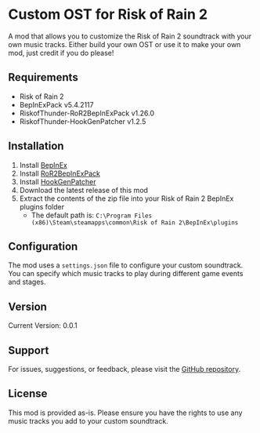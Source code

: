 # Custom OST for Risk of Rain 2

A mod that allows you to customize the Risk of Rain 2 soundtrack with your own music tracks. Either build your own OST or use it to make your own mod, just credit if you do please!

## Requirements

- Risk of Rain 2
- BepInExPack v5.4.2117
- RiskofThunder-RoR2BepInExPack v1.26.0
- RiskofThunder-HookGenPatcher v1.2.5

## Installation

1. Install [BepInEx](https://thunderstore.io/package/bbepis/BepInExPack/)
2. Install [RoR2BepInExPack](https://thunderstore.io/package/RiskofThunder/RoR2BepInExPack/)
3. Install [HookGenPatcher](https://thunderstore.io/package/RiskofThunder/HookGenPatcher/)
4. Download the latest release of this mod
5. Extract the contents of the zip file into your Risk of Rain 2 BepInEx plugins folder
   - The default path is: `C:\Program Files (x86)\Steam\steamapps\common\Risk of Rain 2\BepInEx\plugins`

## Configuration

The mod uses a `settings.json` file to configure your custom soundtrack. You can specify which music tracks to play during different game events and stages.

## Version

Current Version: 0.0.1

## Support

For issues, suggestions, or feedback, please visit the [GitHub repository](https://github.com/parkerpayne/RoR2-Custom-Soundtrack).

## License

This mod is provided as-is. Please ensure you have the rights to use any music tracks you add to your custom soundtrack. 